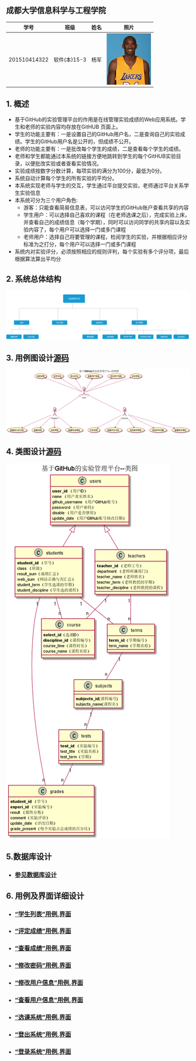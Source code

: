 ## 成都大学信息科学与工程学院
|学号|班级|姓名|照片|
|:-------:|:-------------: | :----------:|:---:|
|201510414322|软件(本)15-3|杨军|![](./kobe.jpg )|

## 1. 概述

  - 基于GitHub的实验管理平台的作用是在线管理实验成绩的Web应用系统。学生和老师的实验内容均存放在GitHUB 页面上。
  - 学生的功能主要有：一是设置自己的GitHub用户名，二是查询自己的实验成绩。学生的GitHub用户名是公开的，但成绩不公开。
  - 老师的功能主要有：一是批改每个学生的成绩，二是查看每个学生的成绩。
  - 老师和学生都能通过本系统的链接方便地跳转到学生的每个GitHUB实验目录，以便批改实验或者查看实验情况。
  - 实验成绩按数字分数计算，每项实验的满分为100分，最低为0分。
  - 系统自动计算每个学生的所有实验的平均分。
  - 本系统实现老师与学生的交互，学生通过平台提交实验，老师通过平台关系学生实验信息
  - 本系统可分为三个用户角色:
       - 游客：只能查看简易信息表，可以访问学生的GitHub账户查看共享的内容
       - 学生用户：可以选择自己喜欢的课程（在老师选课之后），完成实验上床，并查看自己的成绩信息（每个学期），同时可以访问同学的共享内容以及实验内容了，每个用户可以选择一门或多门课程
       - 老师用户：选择自己将要管理的课程，检阅学生的实验，并根据相应评分标准为之打分，每个用户可以选择一门或多门课程
  - 系统内对实验评分，必须按照相应的规则评判，每个实验有多个评分项，最后根据算法算出平均分
  
## 2. 系统总体结构
![](./jiegou.png '系统框架图') 

## 3. 用例图设计[源码](./yongli.puml)
![](./yongli.png '用户用例图') 

## 4. 类图设计[源码](./leitu.puml)
![](./leitu.png '类图') 

## 5.数据库设计
- ### [参见数据库设计](./Database.md)

## 6. 用例及界面详细设计
- ### [“学生列表”用例](./用例/学生列表.md),[界面](https://jen222.github.io/is_analysis/ht/学生列表.html)
- ### [“评定成绩”用例](./用例/评定成绩.md),[界面](./ht/评定成绩.html)
- ### [“查看成绩”用例](./用例/查看成绩.md),[界面](./ht/查看列表.html)
- ### [“修改密码”用例](./用例/修改密码.md),[界面](./ht/修改密码.html)
- ### [“修改用户信息”用例](./用例/修改用户信息.md),[界面](./ht/修改用户信息.html)
- ### [“查看用户信息”用例](./用例/查看用户信息.md),[界面](./ht/查看列表.html)
- ### [“选课系统”用例](./用例/选课系统.md),[界面](./ht/选课系统.html)
- ### [“登出系统”用例](./用例/登出系统.md),[界面](./ht/登陆系统.html)
- ### [“登录系统”用例](./用例/登陆系统.md),[界面](./ht/l登出系统.html)
